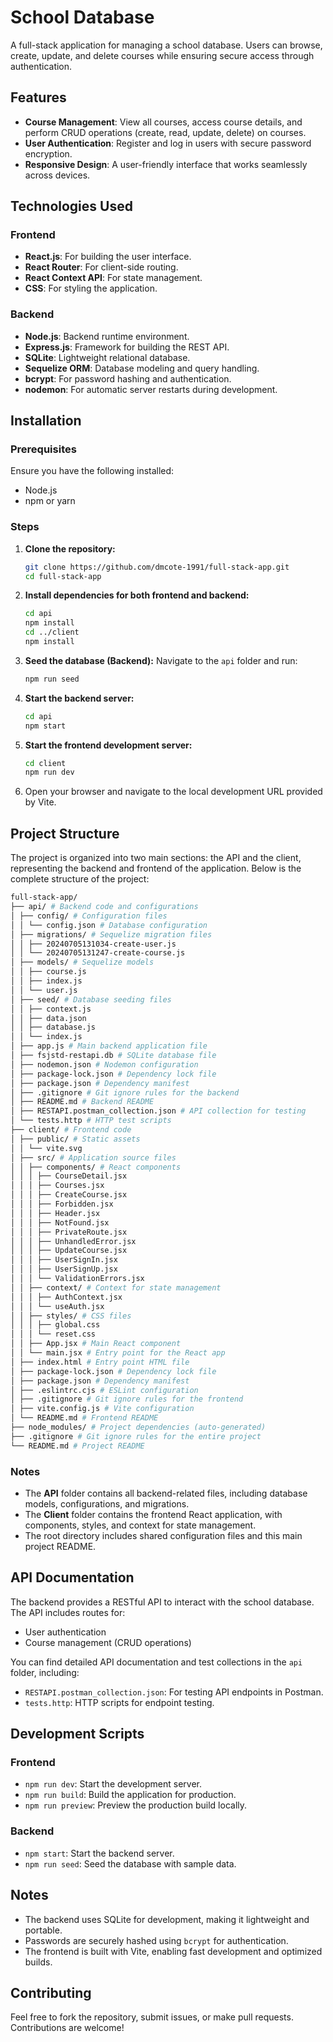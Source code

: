 # School Database

A full-stack application for managing a school database. Users can browse, create, update, and delete courses while ensuring secure access through authentication.

## Features

- **Course Management**: View all courses, access course details, and perform CRUD operations (create, read, update, delete) on courses.
- **User Authentication**: Register and log in users with secure password encryption.
- **Responsive Design**: A user-friendly interface that works seamlessly across devices.

## Technologies Used

### Frontend
- **React.js**: For building the user interface.
- **React Router**: For client-side routing.
- **React Context API**: For state management.
- **CSS**: For styling the application.

### Backend
- **Node.js**: Backend runtime environment.
- **Express.js**: Framework for building the REST API.
- **SQLite**: Lightweight relational database.
- **Sequelize ORM**: Database modeling and query handling.
- **bcrypt**: For password hashing and authentication.
- **nodemon**: For automatic server restarts during development.

## Installation

### Prerequisites
Ensure you have the following installed:
- Node.js
- npm or yarn

### Steps
1. **Clone the repository:**
   ```bash
   git clone https://github.com/dmcote-1991/full-stack-app.git
   cd full-stack-app
   ```
2. **Install dependencies for both frontend and backend:**
   ```bash
   cd api
   npm install
   cd ../client
   npm install
   ```
3. **Seed the database (Backend):** Navigate to the `api` folder and run:
   ```bash
   npm run seed
   ```
4. **Start the backend server:**
   ```bash
   cd api
   npm start
   ```
5. **Start the frontend development server:**
   ```bash
   cd client
   npm run dev
   ```
6. Open your browser and navigate to the local development URL provided by Vite.

## Project Structure
The project is organized into two main sections: the API and the client, representing the backend and frontend of the application. Below is the complete structure of the project:

```bash
full-stack-app/ 
├── api/ # Backend code and configurations 
│ ├── config/ # Configuration files 
│ │ └── config.json # Database configuration 
│ ├── migrations/ # Sequelize migration files 
│ │ ├── 20240705131034-create-user.js 
│ │ └── 20240705131247-create-course.js 
│ ├── models/ # Sequelize models 
│ │ ├── course.js 
│ │ ├── index.js 
│ │ └── user.js 
│ ├── seed/ # Database seeding files 
│ │ ├── context.js 
│ │ ├── data.json 
│ │ ├── database.js 
│ │ └── index.js 
│ ├── app.js # Main backend application file 
│ ├── fsjstd-restapi.db # SQLite database file 
│ ├── nodemon.json # Nodemon configuration 
│ ├── package-lock.json # Dependency lock file 
│ ├── package.json # Dependency manifest 
│ ├── .gitignore # Git ignore rules for the backend
│ ├── README.md # Backend README 
│ ├── RESTAPI.postman_collection.json # API collection for testing 
│ └── tests.http # HTTP test scripts 
├── client/ # Frontend code 
│ ├── public/ # Static assets 
│ │ └── vite.svg 
│ ├── src/ # Application source files 
│ │ ├── components/ # React components 
│ │ │ ├── CourseDetail.jsx 
│ │ │ ├── Courses.jsx 
│ │ │ ├── CreateCourse.jsx 
│ │ │ ├── Forbidden.jsx 
│ │ │ ├── Header.jsx 
│ │ │ ├── NotFound.jsx 
│ │ │ ├── PrivateRoute.jsx 
│ │ │ ├── UnhandledError.jsx 
│ │ │ ├── UpdateCourse.jsx 
│ │ │ ├── UserSignIn.jsx 
│ │ │ ├── UserSignUp.jsx 
│ │ │ └── ValidationErrors.jsx 
│ │ ├── context/ # Context for state management 
│ │ │ ├── AuthContext.jsx 
│ │ │ └── useAuth.jsx 
│ │ ├── styles/ # CSS files 
│ │ │ ├── global.css 
│ │ │ └── reset.css 
│ │ ├── App.jsx # Main React component 
│ │ └── main.jsx # Entry point for the React app 
│ ├── index.html # Entry point HTML file 
│ ├── package-lock.json # Dependency lock file 
│ ├── package.json # Dependency manifest 
│ ├── .eslintrc.cjs # ESLint configuration 
│ ├── .gitignore # Git ignore rules for the frontend
│ ├── vite.config.js # Vite configuration 
│ └── README.md # Frontend README 
├── node_modules/ # Project dependencies (auto-generated) 
├── .gitignore # Git ignore rules for the entire project
└── README.md # Project README
```

### Notes
- The **API** folder contains all backend-related files, including database models, configurations, and migrations.
- The **Client** folder contains the frontend React application, with components, styles, and context for state management.
- The root directory includes shared configuration files and this main project README.

## API Documentation

The backend provides a RESTful API to interact with the school database. The API includes routes for:

- User authentication
- Course management (CRUD operations)

You can find detailed API documentation and test collections in the `api` folder, including:

- `RESTAPI.postman_collection.json`: For testing API endpoints in Postman.
- `tests.http`: HTTP scripts for endpoint testing.

## Development Scripts

### Frontend
- `npm run dev`: Start the development server.
- `npm run build`: Build the application for production.
- `npm run preview`: Preview the production build locally.

### Backend
- `npm start`: Start the backend server.
- `npm run seed`: Seed the database with sample data.

## Notes
- The backend uses SQLite for development, making it lightweight and portable.
- Passwords are securely hashed using `bcrypt` for authentication.
- The frontend is built with Vite, enabling fast development and optimized builds.

## Contributing

Feel free to fork the repository, submit issues, or make pull requests. Contributions are welcome!
